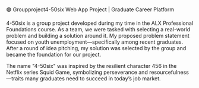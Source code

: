 🟣 Groupproject4-50six
Web App Project | Graduate Career Platform

4-50six is a group project developed during my time in the ALX Professional Foundations course. As a team, we were tasked with selecting a real-world problem and building a solution around it.
My proposed problem statement focused on youth unemployment—specifically among recent graduates. After a round of idea pitching, my solution was selected by the group and became the foundation for our project.

The name "4-50six" was inspired by the resilient character 456 in the Netflix series Squid Game, symbolizing perseverance and resourcefulness—traits many graduates need to succeed in today’s job market.
